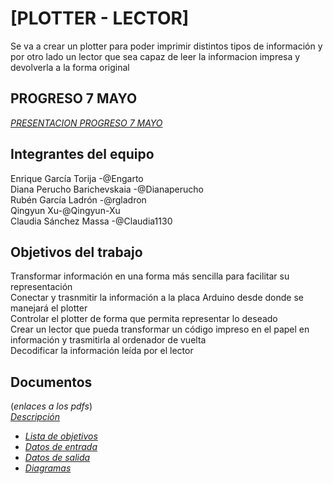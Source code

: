 # [PLOTTER - LECTOR]
Se va a crear un plotter para poder imprimir distintos tipos de información y por otro lado un lector que sea capaz de leer la informacion impresa y devolverla a la forma original
## PROGRESO 7 MAYO
*[PRESENTACION PROGRESO 7 MAYO](https://upm365-my.sharepoint.com/:p:/g/personal/enrique_garcia_torija_alumnos_upm_es/EY1fPgKfuP5Pi-AmMVkfv5ABUf5CDvkL2ckb0-9tb-_h-Q?e=uW6PC5)*
## Integrantes del equipo
Enrique García Torija -@Engarto <br/>
Diana Perucho Barichevskaia -@Dianaperucho<br/>
Rubén García Ladrón -@rgladron<br/>
Qingyun Xu-@Qingyun-Xu<br/>
Claudia Sánchez Massa -@Claudia1130<br/>

## Objetivos del trabajo
Transformar información en una forma más sencilla para facilitar su representación<br/>
Conectar y trasnmitir la información a la placa Arduino desde donde se manejará el plotter<br/>
Controlar el plotter de forma que permita representar lo deseado<br/>
Crear un lector que pueda transformar un código impreso en el papel en información y trasmitirla al ordenador de vuelta<br/>
Decodificar la información leída por el lector <br/>
## Documentos   
(_enlaces a los pdfs_)  
*[Descripción](https://github.com/aigora/twIA_2021-plotter-lector/blob/master/Pdf/Documento.pdf)*
- *[Lista de objetivos](https://github.com/aigora/twIA_2021-plotter-lector/blob/master/Pdf/Documento1.pdf)*
- *[Datos de entrada](https://github.com/aigora/twIA_2021-plotter-lector/blob/master/Pdf/Documento2.pdf)*
- *[Datos de salida](https://github.com/aigora/twIA_2021-plotter-lector/blob/master/Pdf/Documento3.pdf)*
- *[Diagramas](https://github.com/aigora/twIA_2021-plotter-lector/blob/master/Pdf/Documento5.pdf)*
